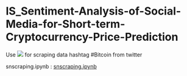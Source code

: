 # IS_Sentiment-Analysis-of-Social-Media-for-Short-term-Cryptocurrency-Price-Prediction

Use [![](https://img.shields.io/badge/-snscrape-blue)](#) for scraping data hashtag #Bitcoin from twitter

snscraping.ipynb : [snscraping.ipynb](./snscraping.ipynb/)  


